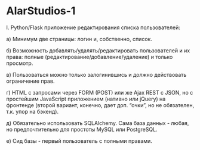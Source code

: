 # AlarStudios-1

I. Python/Flask приложение редактирования списка пользователей:

а) Минимум две страницы: логин и, собственно, список. 

б) Возможность добавлять/удалять/редактировать пользователей и их права: полные (редактирование/добавление/удаление) и только просмотр. 

в) Пользоваться можно только залогинившись и должно действовать ограничение прав. 

г) HTML с запросами через FORM (POST) или же Ajax REST с JSON, но с простейшим JavaScript приложением (нативно или jQuery) на фронтенде (второй вариант, конечно, дает доп. “очки”, но не обязателен, т.к. упор на бэкенд). 

д) Обязательно использовать SQLAlchemy. Сама база данных - любая, но предпочтительно для простоты MySQL или PostgreSQL. 

е) Сид базы - первый пользователь с полными правами.
